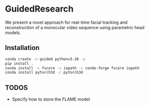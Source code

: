 # GuidedResearch
We present a novel approach for real-time facial tracking and reconstruction of a monocular video sequence using parametric head models.

## Installation

```bash
conda create -n guided python=3.10 -y
pip install .
conda install -c fvcore -c iopath -c conda-forge fvcore iopath
conda install pytorch3d -c pytorch3d
```

## TODOS

- Specify how to store the FLAME model